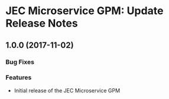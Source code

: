 # JEC Microservice GPM: Update Release Notes

<a name="jec-gpm-microservice-1.0.0"></a>
## **1.0.0** (2017-11-02)

### Bug Fixes

### Features

- Initial release of the JEC Microservice GPM